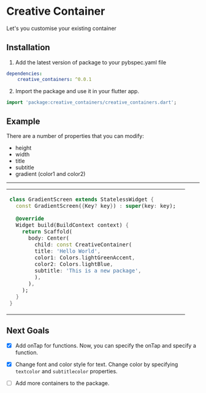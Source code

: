 
# Creative Container
Let's you customise your existing container

## Installation

1. Add the latest version of package to your pybspec.yaml file
```yaml
dependencies:
    creative_containers: ^0.0.1
```
2. Import the package and use it in your flutter app.
```dart
import 'package:creative_containers/creative_containers.dart';
```


## Example
There are a number of properties that you can modify:

- height
- width
- title
- subtitle
- gradient (color1 and color2)

<hr>

<table>
<tr>
<td>

```dart
class GradientScreen extends StatelessWidget {  
  const GradientScreen({Key? key}) : super(key: key);

  @override  
  Widget build(BuildContext context) {  
    return Scaffold(  
      body: Center(  
        child: const CreativeContainer(  
        title: 'Hello World',  
        color1: Colors.lightGreenAccent,  
        color2: Colors.lightBlue,  
        subtitle: 'This is a new package',  
        ),  
      ),  
    );  
  }  
}
```


</td>
<td>
<img  src="https://user-images.githubusercontent.com/53579386/126896556-911d4778-04cd-49bf-b32a-01a6eb3b0155.jpeg"  alt="">
</td>
</tr>
</table>

## Next Goals

- [x] Add onTap for functions.
  Now, you can specify the onTap and specify a function.

- [x] Change font and color style for text.
  Change color by specifying `textcolor` and `subtitlecolor` properties.

- [ ] Add more containers to the package.
